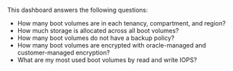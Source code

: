 This dashboard answers the following questions:

- How many boot volumes are in each tenancy, compartment, and region?
- How much storage is allocated across all boot volumes?
- How many boot volumes do not have a backup policy?
- How many boot volumes are encrypted with oracle-managed and customer-managed encryption?
- What are my most used boot volumes by read and write IOPS?
